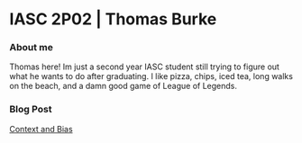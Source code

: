 # IASC 2P02 | Thomas Burke

### About me

Thomas here! Im just a second year IASC student still trying to figure out what he wants to do after graduating. 
I like pizza, chips, iced tea, long walks on the beach, and a damn good game of League of Legends.


### Blog Post

[Context and Bias](blog)

